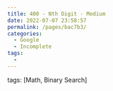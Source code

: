 ```yaml
---
title: 400 - Nth Digit - Medium
date: 2022-07-07 23:58:57
permalink: /pages/bac7b3/
categories:
  - Google
  - Incomplete
tags:
  - 
---
```

tags: [Math, Binary Search]